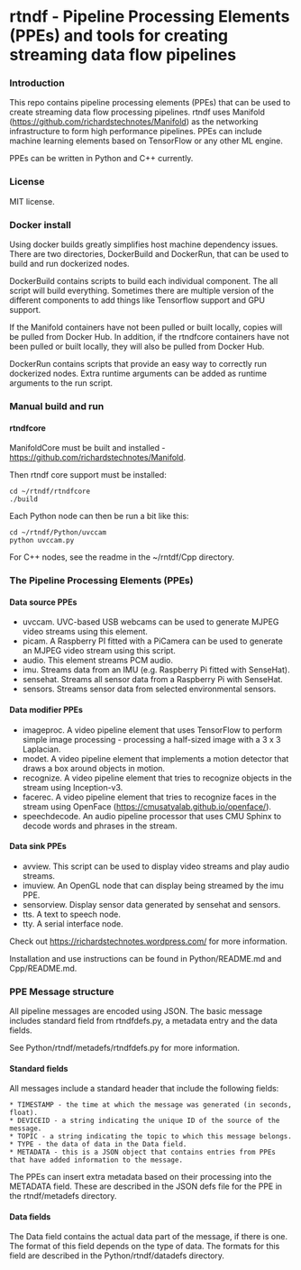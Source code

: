 # rtndf - Pipeline Processing Elements (PPEs) and tools for creating streaming data flow pipelines

### Introduction

This repo contains pipeline processing elements (PPEs) that can be used to create streaming data flow processing pipelines. rtndf uses Manifold (https://github.com/richardstechnotes/Manifold) as the networking infrastructure to form high performance pipelines. PPEs can include machine learning elements based on TensorFlow or any other ML engine.

PPEs can be written in Python and C++ currently.

### License

MIT license.

### Docker install

Using docker builds greatly simplifies host machine dependency issues. There are two directories, DockerBuild and DockerRun, that can be used to build and run dockerized nodes.

DockerBuild contains scripts to build each individual component. The all script will build everything. Sometimes there are multiple version of the different components to add things like Tensorflow support and GPU support.

If the Manifold containers have not been pulled or built locally, copies will be pulled from Docker Hub. In addition, if the rtndfcore containers have not been pulled or built locally, they will also be pulled from Docker Hub.

DockerRun contains scripts that provide an easy way to correctly run dockerized nodes. Extra runtime arguments can be added as runtime arguments to the run script.

### Manual build and run

#### rtndfcore

ManifoldCore must be built and installed - https://github.com/richardstechnotes/Manifold.

Then rtndf core support must be installed:

    cd ~/rtndf/rtndfcore
    ./build
     
Each Python node can then be run a bit like this:

    cd ~/rtndf/Python/uvccam
    python uvccam.py
    
For C++ nodes, see the readme in the ~/rntdf/Cpp directory.

### The Pipeline Processing Elements (PPEs)

#### Data source PPEs

* uvccam. UVC-based USB webcams can be used to generate MJPEG video streams using this element.
* picam. A Raspberry PI fitted with a PiCamera can be used to generate an MJPEG video stream using this script.
* audio. This element streams PCM audio.
* imu. Streams data from an IMU (e.g. Raspberry Pi fitted with SenseHat).
* sensehat. Streams all sensor data from a Raspberry Pi with SenseHat.
* sensors. Streams sensor data from selected environmental sensors.

#### Data modifier PPEs

* imageproc. A video pipeline element that uses TensorFlow to perform simple image processing - processing a half-sized image with a 3 x 3 Laplacian.
* modet. A video pipeline element that implements a motion detector that draws a box around objects in motion.
* recognize. A video pipeline element that tries to recognize objects in the stream using Inception-v3.
* facerec. A video pipeline element that tries to recognize faces in the stream using OpenFace (https://cmusatyalab.github.io/openface/).
* speechdecode. An audio pipeline processor that uses CMU Sphinx to decode words and phrases in the stream.

#### Data sink PPEs

* avview. This script can be used to display video streams and play audio streams.
* imuview. An OpenGL node that can display being streamed by the imu PPE.
* sensorview. Display sensor data generated by sensehat and sensors.
* tts. A text to speech node.
* tty. A serial interface node.

Check out https://richardstechnotes.wordpress.com/ for more information.

Installation and use instructions can be found in Python/README.md and Cpp/README.md.

### PPE Message structure

All pipeline messages are encoded using JSON. The basic message includes standard field from rtndfdefs.py, a metadata entry and the data fields.

See Python/rtndf/metadefs/rtndfdefs.py for more information.

#### Standard fields

All messages include a standard header that include the following fields:

    * TIMESTAMP - the time at which the message was generated (in seconds, float).
    * DEVICEID - a string indicating the unique ID of the source of the message.
    * TOPIC - a string indicating the topic to which this message belongs.
    * TYPE - the data of data in the Data field.
    * METADATA - this is a JSON object that contains entries from PPEs that have added information to the message.

The PPEs can insert extra metadata based on their processing into the METADATA field. These are described in the JSON defs file for the PPE in the rtndf/metadefs directory.
 
#### Data fields
    
The Data field contains the actual data part of the message, if there is one. The format of this field depends on the type of data. The formats for this field are described in the Python/rtndf/datadefs directory.

